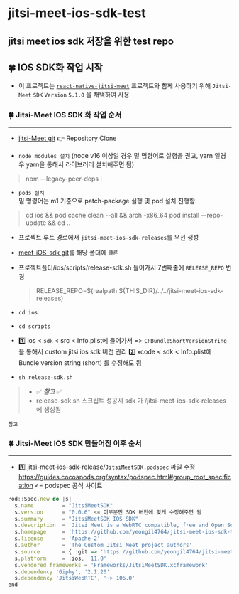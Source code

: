 # jitsi-meet-ios-sdk-test  

## jitsi meet ios sdk 저장을 위한 test repo  

## 🍀 IOS SDK화 작업 시작
- 이 프로젝트는 [`react-native-jitsi-meet`](https://github.com/skrafft/react-native-jitsi-meet) 프로젝트와 함께 사용하기 위해 `Jitsi-Meet` `SDK` `Version` `5.1.0` 을 채택하여 사용

### 🍀 Jitsi-Meet IOS SDK 화 작업 순서
---
- [jitsi-Meet git](https://github.com/jitsi/jitsi-meet) 👉 Repository Clone  

- `node_modules 설치` 
(node v16 이상일 경우 밑 명령어로 실행을 권고, yarn 일경우 yarn을 통해서 라이브러리 설치해주면 됨)<br>
> npm --legacy-peer-deps i   

- `pods 설치`<br>
밑 명령어는 m1 기준으로 patch-package 실행 및 pod 설치 진행함.<br>
> cd ios && pod cache clean --all && arch -x86_64 pod install --repo-update && cd ..  

- 프로젝트 루트 경로에서 `jitsi-meet-ios-sdk-releases`를 우선 생성  

- [meet-iOS-sdk git](https://github.com/yeongil4764/jitsi-meet-ios-sdk-test)를 해당 폴더에 `클론`  

- 프로젝트폴더/ios/scripts/release-sdk.sh 들어가서 7번째줄에 `RELEASE_REPO` 변경<br>
  > RELEASE_REPO=$(realpath ${THIS_DIR}/../../jitsi-meet-ios-sdk-releases)  

- `cd ios`   

- `cd scripts`   

- 1️⃣ ios < `sdk` < src < Info.plist에 들어가서 => `CFBundleShortVersionString`을 통해서 custom jitsi ios sdk 버전 관리
2️⃣ xcode < sdk < Info.plist에 Bundle version string (short) 를 수정해도 됨


- `sh release-sdk.sh`

> - ✅ **_참고_** ✅  
> - release-sdk.sh 스크립트 성공시 sdk 가 /jitsi-meet-ios-sdk-releases 에 생성됨


`참고`
### 🍀 Jitsi-Meet IOS SDK 만들어진 이후 순서
---
- 1️⃣ jitsi-meet-ios-sdk-release/`JitsiMeetSDK.podspec` 파일 수정  
https://guides.cocoapods.org/syntax/podspec.html#group_root_specification <= podspec 공식 사이트  

```javascript
Pod::Spec.new do |s|
  s.name         = "JitsiMeetSDK"
  s.version      = "0.0.6" <= 이부분만 SDK 버전에 맞게 수정해주면 됨
  s.summary      = "JitsiMeetSDK IOS SDK"
  s.description  = 'Jitsi Meet is a WebRTC compatible, free and Open Source video conferencing system that provides browsers and mobile applications with Real Time Communications capabilities.'
  s.homepage     = 'https://github.com/yeongil4764/jitsi-meet-ios-sdk-test'
  s.license      = 'Apache 2'
  s.author       = 'The Custom Jitsi Meet project authors'
  s.source       = { :git => 'https://github.com/yeongil4764/jitsi-meet-ios-sdk-test.git', :tag => "#{s.version}" }
  s.platform     = :ios, '11.0'
  s.vendored_frameworks = 'Frameworks/JitsiMeetSDK.xcframework'
  s.dependency 'Giphy', '2.1.20'
  s.dependency 'JitsiWebRTC', '~> 106.0'
end
```
